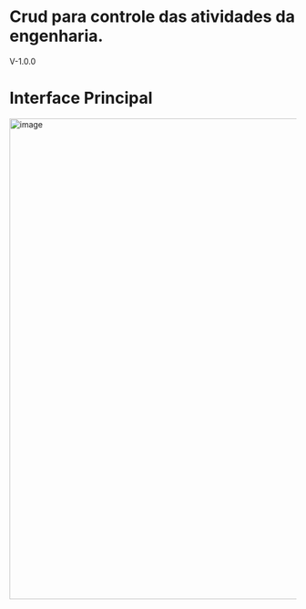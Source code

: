 # Crud para controle das atividades da engenharia.
V-1.0.0

# Interface Principal

<img width="1890" height="845" alt="image" src="https://github.com/user-attachments/assets/9beb7842-2b2b-4957-a8a3-c3b731b325f8" />
